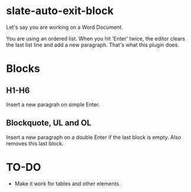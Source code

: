 # slate-auto-exit-block

Let's say you are working on a Word Document.

You are using an ordered list. When you hit 'Enter' twice, the editor clears the last list line and add a new paragraph. That's what this plugin does.

# Blocks

## H1-H6

Insert a new paragrah on simple Enter.

## Blockquote, UL and OL

Insert a new paragraph on a double Enter if the last block is empty. Also removes this last block.

# TO-DO

- Make it work for tables and other elements.